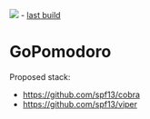 ![](https://travis-ci.org/BartoszCoyote/GoPomodoro.svg?branch=master) - [last build](https://travis-ci.org/BartoszCoyote/GoPomodoro)


# GoPomodoro

Proposed stack:
- https://github.com/spf13/cobra
- https://github.com/spf13/viper

